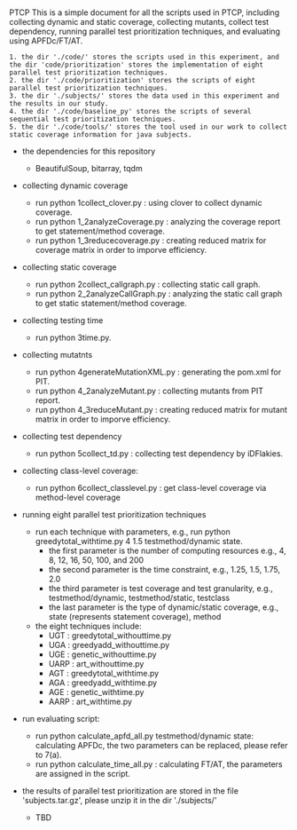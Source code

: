 #
PTCP
This is a simple document for all the scripts used in PTCP, including collecting dynamic and static coverage, collecting mutants, collect test dependency, running parallel test prioritization techniques, and evaluating using APFDc/FT/AT.

    1. the dir './code/' stores the scripts used in this experiment, and the dir 'code/prioritization' stores the implementation of eight parallel test prioritization techniques.
    2. the dir './code/prioritization' stores the scripts of eight parallel test prioritization techniques.
    3. the dir './subjects/' stores the data used in this experiment and the results in our study.
	4. the dir './code/baseline_py' stores the scripts of several sequential test prioritization techniques.
	5. the dir './code/tools/' stores the tool used in our work to collect static coverage information for java subjects.
   

* the dependencies for this repository 
	* BeautifulSoup, bitarray, tqdm

* collecting dynamic coverage
    * run python 1collect_clover.py : using clover to collect dynamic coverage.
    * run python 1_2analyzeCoverage.py : analyzing the coverage report to get statement/method coverage.
    * run python 1_3reducecoverage.py : creating reduced matrix for coverage matrix in order to imporve efficiency.

* collecting static coverage
    * run python 2collect_callgraph.py : collecting static call graph.
    * run python 2_2analyzeCallGraph.py : analyzing the static call graph to get static statement/method coverage.

* collecting testing time
    * run python 3time.py.

* collecting mutatnts
    * run python 4generateMutationXML.py :  generating the pom.xml for PIT.
    * run python 4_2analyzeMutant.py : collecting mutants from PIT report.
    * run python 4_3reduceMutant.py : creating reduced matrix for mutant matrix in order to imporve efficiency.

* collecting test dependency
    * run python 5collect_td.py : collecting test dependency by iDFlakies.

* collecting class-level coverage:
    * run python 6collect_classlevel.py : get class-level coverage via method-level coverage

* running eight parallel test prioritization techniques
    * run each technique with parameters, e.g., run python greedytotal_withtime.py 4 1.5 testmethod/dynamic state.
        * the first parameter is the number of computing resources e.g., 4, 8, 12, 16, 50, 100, and 200
        * the second parameter is the time constraint, e.g., 1.25, 1.5, 1.75, 2.0
        * the third parameter is test coverage and test granularity, e.g., testmethod/dynamic, testmethod/static, testclass
        * the last parameter is the type of dynamic/static coverage, e.g., state (represents statement coverage), method
    * the eight techniques include:
        * UGT  : greedytotal_withouttime.py
        * UGA  : greedyadd_withouttime.py
        * UGE  : genetic_withouttime.py
        * UARP : art_withouttime.py
        * AGT  : greedytotal_withtime.py
        * AGA  : greedyadd_withtime.py
        * AGE  : genetic_withtime.py
        * AARP : art_withtime.py

* run evaluating script:
    * run python calculate_apfd_all.py testmethod/dynamic state: calculating APFDc, the two parameters can be replaced, please refer to 7(a).
    * run python calculate_time_all.py : calculating FT/AT, the parameters are assigned in the script.
    
* the results of parallel test prioritization are stored in the file 'subjects.tar.gz', please unzip it in the dir './subjects/'
   * TBD
